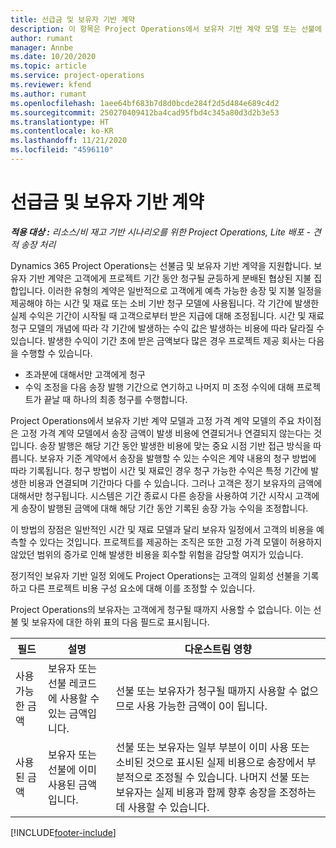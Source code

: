 ```yaml
---
title: 선급금 및 보유자 기반 계약
description: 이 항목은 Project Operations에서 보유자 기반 계약 모델 또는 선불에 대한 정보를 제공합니다.
author: rumant
manager: Annbe
ms.date: 10/20/2020
ms.topic: article
ms.service: project-operations
ms.reviewer: kfend
ms.author: rumant
ms.openlocfilehash: 1aee64bf683b7d8d0bcde284f2d5d484e689c4d2
ms.sourcegitcommit: 250270409412ba4cad95fbd4c345a80d3d2b3e53
ms.translationtype: HT
ms.contentlocale: ko-KR
ms.lasthandoff: 11/21/2020
ms.locfileid: "4596110"
---
```

# <a name="advances-and-retainer-based-contracts"></a>선급금 및 보유자 기반 계약


_**적용 대상 :** 리소스/비 재고 기반 시나리오를 위한 Project Operations, Lite 배포 - 견적 송장 처리_

Dynamics 365 Project Operations는 선불금 및 보유자 기반 계약을 지원합니다. 보유자 기반 계약은 고객에게 프로젝트 기간 동안 청구될 균등하게 분배된 협상된 지불 집합입니다. 이러한 유형의 계약은 일반적으로 고객에게 예측 가능한 송장 및 지불 일정을 제공해야 하는 시간 및 재료 또는 소비 기반 청구 모델에 사용됩니다. 각 기간에 발생한 실제 수익은 기간이 시작될 때 고객으로부터 받은 지급에 대해 조정됩니다. 시간 및 재료 청구 모델의 개념에 따라 각 기간에 발생하는 수익 값은 발생하는 비용에 따라 달라질 수 있습니다. 발생한 수익이 기간 초에 받은 금액보다 많은 경우 프로젝트 제공 회사는 다음을 수행할 수 있습니다.

- 초과분에 대해서만 고객에게 청구 
- 수익 조정을 다음 송장 발행 기간으로 연기하고 나머지 미 조정 수익에 대해 프로젝트가 끝날 때 하나의 최종 청구를 수행합니다.

Project Operations에서 보유자 기반 계약 모델과 고정 가격 계약 모델의 주요 차이점은 고정 가격 계약 모델에서 송장 금액이 발생 비용에 연결되거나 연결되지 않는다는 것입니다. 송장 발행은 해당 기간 동안 발생한 비용에 맞는 중요 시점 기반 접근 방식을 따릅니다. 보유자 기준 계약에서 송장을 발행할 수 있는 수익은 계약 내용의 청구 방법에 따라 기록됩니다. 청구 방법이 시간 및 재료인 경우 청구 가능한 수익은 특정 기간에 발생한 비용과 연결되며 기간마다 다를 수 있습니다. 그러나 고객은 정기 보유자의 금액에 대해서만 청구됩니다. 시스템은 기간 종료시 다른 송장을 사용하여 기간 시작시 고객에게 송장이 발행된 금액에 대해 해당 기간 동안 기록된 송장 가능 수익을 조정합니다.

이 방법의 장점은 일반적인 시간 및 재료 모델과 달리 보유자 일정에서 고객의 비용을 예측할 수 있다는 것입니다. 프로젝트를 제공하는 조직은 또한 고정 가격 모델이 허용하지 않았던 범위의 증가로 인해 발생한 비용을 회수할 위험을 감당할 여지가 있습니다.

정기적인 보유자 기반 일정 외에도 Project Operations는 고객의 일회성 선불을 기록하고 다른 프로젝트 비용 구성 요소에 대해 이를 조정할 수 있습니다.

Project Operations의 보유자는 고객에게 청구될 때까지 사용할 수 없습니다. 이는 선불 및 보유자에 대한 하위 표의 다음 필드로 표시됩니다.

| 필드 | 설명 | 다운스트림 영향 |
| --- | --- | --- |
| 사용 가능한 금액 | 보유자 또는 선불 레코드에 사용할 수있는 금액입니다. | 선불 또는 보유자가 청구될 때까지 사용할 수 없으므로 사용 가능한 금액이 0이 됩니다. |
| 사용된 금액 | 보유자 또는 선불에 이미 사용된 금액입니다. | 선불 또는 보유자는 일부 부분이 이미 사용 또는 소비된 것으로 표시된 실제 비용으로 송장에서 부분적으로 조정될 수 있습니다. 나머지 선불 또는 보유자는 실제 비용과 함께 향후 송장을 조정하는 데 사용할 수 있습니다. |


[!INCLUDE[footer-include](../../includes/footer-banner.md)]